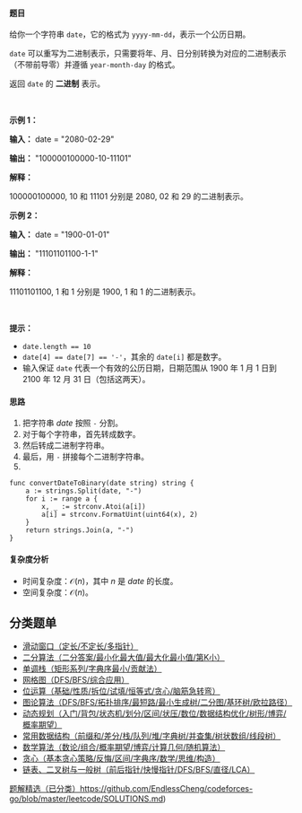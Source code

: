 #### 题目

<p>给你一个字符串 <code>date</code>，它的格式为 <code>yyyy-mm-dd</code>，表示一个公历日期。</p>

<p><code>date</code> 可以重写为二进制表示，只需要将年、月、日分别转换为对应的二进制表示（不带前导零）并遵循 <code>year-month-day</code> 的格式。</p>

<p>返回 <code>date</code> 的 <strong>二进制</strong> 表示。</p>

<p>&nbsp;</p>

<p><strong class="example">示例 1：</strong></p>

<div class="example-block">
<p><strong>输入：</strong> <span class="example-io">date = "2080-02-29"</span></p>

<p><strong>输出：</strong> <span class="example-io">"100000100000-10-11101"</span></p>

<p><strong>解释：</strong></p>

<p><span class="example-io">100000100000, 10 和 11101 分别是 2080, 02 和 29 的二进制表示。</span></p>
</div>

<p><strong class="example">示例 2：</strong></p>

<div class="example-block">
<p><strong>输入：</strong> <span class="example-io">date = "1900-01-01"</span></p>

<p><strong>输出：</strong> <span class="example-io">"11101101100-1-1"</span></p>

<p><strong>解释：</strong></p>

<p><span class="example-io">11101101100, 1 和 1 分别是 1900, 1 和 1 的二进制表示。</span></p>
</div>

<p>&nbsp;</p>

<p><strong>提示：</strong></p>

<ul>
	<li><code>date.length == 10</code></li>
	<li><code>date[4] == date[7] == '-'</code>，其余的 <code>date[i]</code> 都是数字。</li>
	<li>输入保证 <code>date</code> 代表一个有效的公历日期，日期范围从 1900 年 1 月 1 日到 2100 年 12 月 31 日（包括这两天）。</li>
</ul>

#### 思路

1. 把字符串 $\textit{date}$ 按照 `-` 分割。
2. 对于每个字符串，首先转成数字。
3. 然后转成二进制字符串。
4. 最后，用 `-` 拼接每个二进制字符串。
5. 
```
func convertDateToBinary(date string) string {
	a := strings.Split(date, "-")
	for i := range a {
		x, _ := strconv.Atoi(a[i])
		a[i] = strconv.FormatUint(uint64(x), 2)
	}
	return strings.Join(a, "-")
}
```

#### 复杂度分析

- 时间复杂度：$\mathcal{O}(n)$，其中 $n$ 是 $\textit{date}$ 的长度。
- 空间复杂度：$\mathcal{O}(n)$。


## 分类题单

- [滑动窗口（定长/不定长/多指针）](https://leetcode.cn/circle/discuss/0viNMK/)
- [二分算法（二分答案/最小化最大值/最大化最小值/第K小）](https://leetcode.cn/circle/discuss/SqopEo/)
- [单调栈（矩形系列/字典序最小/贡献法）](https://leetcode.cn/circle/discuss/9oZFK9/)
- [网格图（DFS/BFS/综合应用）](https://leetcode.cn/circle/discuss/YiXPXW/)
- [位运算（基础/性质/拆位/试填/恒等式/贪心/脑筋急转弯）](https://leetcode.cn/circle/discuss/dHn9Vk/)
- [图论算法（DFS/BFS/拓扑排序/最短路/最小生成树/二分图/基环树/欧拉路径）](https://leetcode.cn/circle/discuss/01LUak/)
- [动态规划（入门/背包/状态机/划分/区间/状压/数位/数据结构优化/树形/博弈/概率期望）](https://leetcode.cn/circle/discuss/tXLS3i/)
- [常用数据结构（前缀和/差分/栈/队列/堆/字典树/并查集/树状数组/线段树）](https://leetcode.cn/circle/discuss/mOr1u6/)
- [数学算法（数论/组合/概率期望/博弈/计算几何/随机算法）](https://leetcode.cn/circle/discuss/IYT3ss/)
- [贪心（基本贪心策略/反悔/区间/字典序/数学/思维/构造）](https://leetcode.cn/circle/discuss/g6KTKL/)
- [链表、二叉树与一般树（前后指针/快慢指针/DFS/BFS/直径/LCA）](https://leetcode.cn/circle/discuss/K0n2gO/)

[题解精选（已分类）](https://github.com/EndlessCheng/codeforces-go/blob/master/leetcode/SOLUTIONS.md)https://github.com/EndlessCheng/codeforces-go/blob/master/leetcode/SOLUTIONS.md)